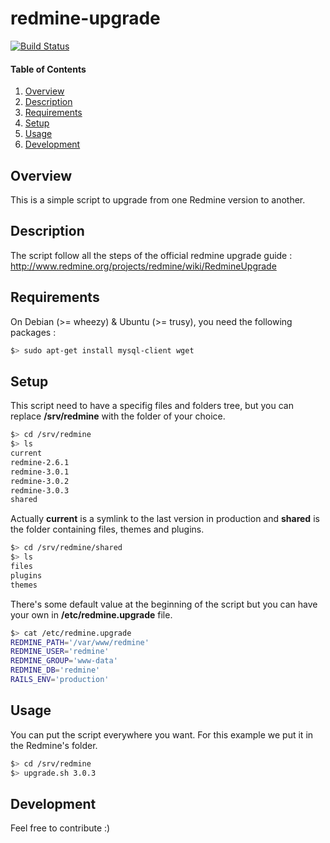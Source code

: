 # redmine-upgrade

[![Build Status](https://travis-ci.org/rentabiliweb/redmine-upgrade.svg)](https://travis-ci.org/rentabiliweb/redmine-upgrade)

#### Table of Contents

1. [Overview](#overview)
2. [Description](#description)
3. [Requirements](#requirements)
4. [Setup](#setup)
5. [Usage](#usage)
6. [Development](#development)

## Overview

This is a simple script to upgrade from one Redmine version to another.

## Description

The  script  follow all  the  steps  of the  official  redmine  upgrade guide  :
http://www.redmine.org/projects/redmine/wiki/RedmineUpgrade

## Requirements

On Debian (>= wheezy) & Ubuntu (>= trusy), you need the following packages :

 ```bash
 $> sudo apt-get install mysql-client wget
 ```

## Setup

This script need to have a specifig  files and folders tree, but you can replace
**/srv/redmine** with the folder of your choice.

 ```bash
 $> cd /srv/redmine
 $> ls
 current
 redmine-2.6.1
 redmine-3.0.1
 redmine-3.0.2
 redmine-3.0.3
 shared
 ```

Actually  **current**  is  a symlink  to  the  last  version in  production  and
**shared** is the folder containing files, themes and plugins.

 ```bash
 $> cd /srv/redmine/shared
 $> ls
 files
 plugins
 themes
 ```

There's some default value at the beginning  of the script but you can have your
own in **/etc/redmine.upgrade** file.

 ```bash
 $> cat /etc/redmine.upgrade
 REDMINE_PATH='/var/www/redmine'
 REDMINE_USER='redmine'
 REDMINE_GROUP='www-data'
 REDMINE_DB='redmine'
 RAILS_ENV='production'
 ```

## Usage

You can put  the script everywhere you want.  For this example we put  it in the
Redmine's folder.

 ```bash
 $> cd /srv/redmine
 $> upgrade.sh 3.0.3
 ```

## Development

Feel free to contribute :)
